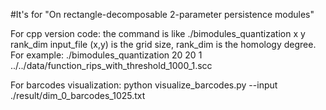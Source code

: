 #It's for "On rectangle-decomposable 2-parameter persistence modules"

For cpp version code:
the command is like  ./bimodules_quantization x y rank_dim input_file
(x,y) is the grid size, rank_dim is the homology degree.
For example: ./bimodules_quantization 20 20 1 ../../data/function_rips_with_threshold_1000_1.scc


For barcodes visualization:
python visualize_barcodes.py --input  ./result/dim_0_barcodes_1025.txt